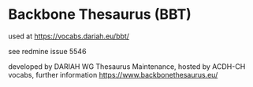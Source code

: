 # Backbone Thesaurus (BBT)

used at https://vocabs.dariah.eu/bbt/

see redmine issue 5546

developed by DARIAH WG Thesaurus Maintenance, hosted by ACDH-CH vocabs, further information https://www.backbonethesaurus.eu/

